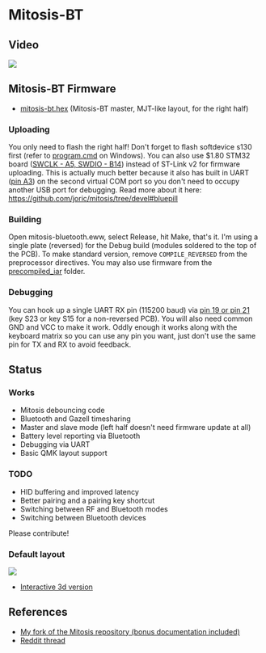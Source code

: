 # Mitosis-BT

## Video

[![](http://img.youtube.com/vi/Qv22OyWb81g/0.jpg)](https://youtu.be/Qv22OyWb81g)

## Mitosis-BT Firmware

* [mitosis-bt.hex](../precompiled_iar/mitosis-bt.hex) (Mitosis-BT master, MJT-like layout, for the right half)

### Uploading

You only need to flash the right half! Don't forget to flash softdevice s130 first
(refer to [program.cmd](program.cmd) on Windows).
You can also use $1.80 STM32 board ([SWCLK - A5, SWDIO - B14](https://i.imgur.com/Ikt8yZz.jpg)) instead of ST-Link v2 for firmware uploading.
This is actually much better because it also has built in UART ([pin A3](https://i.imgur.com/ub1gT4U.jpg)) on the second virtual COM port
so you don't need to occupy another USB port for debugging.
Read more about it here: https://github.com/joric/mitosis/tree/devel#bluepill

### Building

Open mitosis-bluetooth.eww, select Release, hit Make, that's it.
I'm using a single plate (reversed) for the Debug build (modules soldered to the top of the PCB).
To make standard version, remove `COMPILE_REVERSED` from the preprocessor directives.
You may also use firmware from the [precompiled_iar](../precompiled_iar) folder.

### Debugging

You can hook up a single UART RX pin (115200 baud) via [pin 19 or pin 21](https://i.imgur.com/apx8W8W.png) (key S23 or key S15 for a non-reversed PCB).
You will also need common GND and VCC to make it work. Oddly enough it works along with the keyboard matrix so you can use any pin you want,
just don't use the same pin for TX and RX to avoid feedback.

## Status

### Works

* Mitosis debouncing code
* Bluetooth and Gazell timesharing
* Master and slave mode (left half doesn't need firmware update at all)
* Battery level reporting via Bluetooth
* Debugging via UART
* Basic QMK layout support

### TODO

* HID buffering and improved latency
* Better pairing and a pairing key shortcut
* Switching between RF and Bluetooth modes
* Switching between Bluetooth devices

Please contribute!

### Default layout

[![](https://kle-render.herokuapp.com/api/3f5dd1c848bb9a7a723161ad5e0c8e39)](http://www.keyboard-layout-editor.com/#/gists/3f5dd1c848bb9a7a723161ad5e0c8e39)

* [Interactive 3d version](https://joric.github.io/keycaps/#/gists/3f5dd1c848bb9a7a723161ad5e0c8e39)

## References

* [My fork of the Mitosis repository (bonus documentation included)](https://github.com/joric/mitosis/tree/devel)
* [Reddit thread](https://redd.it/91s4pu)


